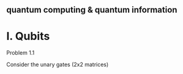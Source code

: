 ## quantum computing &amp; quantum information

# I. Qubits

Problem 1.1

Consider the unary gates (2x2 matrices)

